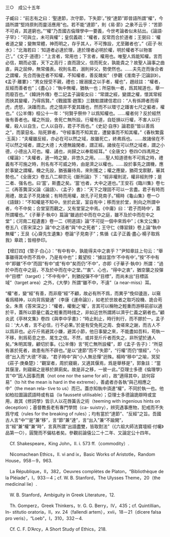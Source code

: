 三○　成公十五年

子臧曰：“前志有之曰：‘聖達節，次守節，下失節’。”按“達節”即昔語所謂“權”，今語所謂“堅持原則而靈活應用”也。若不能“達節”，則《易·節》之彖不云乎：“苦節不可貞，其道窮也。”“權”乃吾國古倫理學中一要義，今世考論者似未拈出。《論語·子罕》：“可與立，未可與權”；皇侃義疏：“權者，反常而合於道者；王弼曰：‘權者道之變；變無常體，神而明之，存乎其人，不可豫設，尤至難者也’。”《莊子·秋水》：“北海若曰：‘知道者必達於理，達於理者必明於權，明於權者不以物害己’。”《文子·道德》：“上言者，常用也；下言者，權用也。唯聖人爲能知權。言而必信，期而必當，天下之高行；直而證父，信而死女，孰能貴之？故聖人論事之曲直，與之屈伸，無常儀表。祝則名君，溺則捽父，勢使然也。……夫先迕而後合者之謂權，先合而後迕者不知權，不知權者，善反醜矣”（參觀《淮南子·氾論訓》）。《孟子·離婁》：“男女授受不親，禮也；嫂溺援之以手者，權也”，趙歧註：“權者，反經而善者也”；《盡心》：“執中無權，猶執一也；所惡執一者，爲其賊道也，舉一而廢百也。”《韓詩外傳》卷二記孟子論衛女曰：“常謂之經，變謂之權，懷其常經而挾其變權，乃得爲賢。”《戰國策·趙策》三魏魀謂建信君曰：“人有係蹄者而得虎，虎怒，決蹯而去。虎之情非不愛其蹯也，然而不以環寸之蹯害七尺之軀者，權也。”《公羊傳》桓公十一年：“何賢乎祭仲？以爲知權也。……權者何？反於經然後有善者也。權之所設，舍死亡無所設。行權有道，自貶損以行權，不害人以行權，殺人以自生，亡人以自存，君子不爲也。”《史記·自序》論君臣“皆以善爲之”，而蒙惡名、陷死罪者，“守經事而不知其宜，遭變事而不知其權。”《春秋繁露·玉英》：“夫權雖反經，亦必在可以然之域，故雖死亡，終弗爲也。……故諸侯在不可以然之域者，謂之大德；大德無踰閑者，謂正經。諸侯在可以然之域者，謂之小德，小德出入可也。權、譎也，尚歸之以奉鉅經耳。”《全唐文》卷四○四馮用之《權論》：“夫權者，適一時之變，非悠久之用。……聖人知道德有不可爲之時，禮義有不可施之時，刑名有不可威之時，由是濟之以權也。……設於事先之謂機，應於事變之謂權。機之先設，猶張羅待鳥，來則獲之；權之應變，猶荷戈禦獸，審其勢也。”《全唐文》卷五八二柳宗元《斷刑論》下：“經非權則泥，權非經則悖；是二者、强名也。曰‘當’，斯盡之矣。‘當’也者，大中之道也。”王安石《臨川集》卷七二《再答龔深父論〈論語〉、〈孟子〉書》：“天下之理固不可以一言盡。君子有時而用禮，故孟子不見諸侯；有時而用權，故孔子可見南子。”楊時《龜山集》卷一○《語録》：“不知權是不知中。坐於此室，室自有中；移而坐於堂，則向之所謂中者，今不中矣；合堂室而觀之，又有堂室之中焉。《中庸》曰：‘君子而時中’，蓋所謂權也。”《子華子·執中》篇論“雖過於中而在中之庭，雖不及於中而在中之堂”；《河南二程遺書》卷一二《明道語》論“不可捉一個中來爲中”；《朱文公集》卷五八《答宋深之》論“中之活者”與“中之死者”；王守仁《傳習録》卷上論“執中無權”；王艮《心齋先生遺集》卷論“子見南子”；焦循《孟子正義·盡心·楊子取爲我》章疏；皆相參印。

【增訂四】《管子·白心》：“有中有中，孰能得夫中之衷乎？”尹知章註上句云：“舉事雖得其中而不爲中，乃是有中也”；戴望校：“據註當作‘不中有中’。”按“不中有中”即雖“不中”而固“有中”或“有中”矣而仍“不中”，亦即《子華子·執中》所謂：“過於中而在中之庭，不及於中而在中之堂。”“衷”、心也，“得中之衷”，猶空襲之投彈中“目標”（target）；“不中有中”，則猶投彈不中“目標”，而尚未出“目標區域”（target area）之外，《大學》所謂“雖不中，不遠”（a near-miss）耳。

“權”者，變“經”有善，而非廢“經”不顧，故必有所不爲，而異乎“俛仰逶迤，以窺看爲精神，以向背爲變通”（李康《運命論》），如老於世故者之取巧投機、詭合苟全。朱熹《答宋深之》：“權者，權衡之‘權’，言其可以稱物之輕重而游移前卻以適於平，蓋所以節量仁義之輕重而時措之，非如近世所謂將以濟乎仁義之窮者也。”顧炎武《亭林文集》卷四《與李中孚書》：“時止則止，時行則行，而不膠於一。孟子曰：‘大人者，言不必信，行不必果。’於是有受免死之周、食嗟來之謝，而古人不以爲非也。必斤斤焉避其小嫌，避其小節，他日事變之來，不能盡如吾料，苟執一不移，則爲荀息之忠、尾生之信。不然，或并至斤斤者而失之，非所望於通人矣。”朱明其理，顧切於事。《公羊傳》言“死亡無所設權”，即《孟子·告子》：“所惡有甚於死者，故患有所不辟也。”是以“達節”而不“失節”，“行權”而仍“懷經”，“小德”出入而“大德”不踰，“君子時中”與“小人無忌憚”迥殊。楊時“移中”之喻，冥契《莊子·庚桑楚》：“觀室者，周於寢廟，又適其偃焉，爲是舉移是”，郭象註：“當其偃溲，則寢廟之是移於屏廁矣。故是非之移，一彼一此。”亞理士多德《倫理學》言“中”因人因事而異（not one nor the same for all），故“適得其中，談何容易”（to hit the mean is hard in the extreme），善處者亦各執“與己相應之中”（the mean rela-
tive to us）而已。蓋亦知執中須達“權”，不同於執一也。他如柏拉圖論謊語時或有益（la fausseté utilisable）；亞理士多德論詭辯時或宜用，故其《修詞學》皆示人以花唇簧舌之術（teeming with ingenious hints on deception）；基督教長老有專門學問（ca-
suistry），辨究遇事應物，犯戒而不失爲守戒（rules for the breaking of rules）；均有當於“達節”、“反經”之旨。吾國古人言“中”“是”兼“移”，言“節”兼“達”，言“出入”兼“不踰閑”，言“經”兼“權”兼“時”，言真所謂“出語盡雙，皆取對法”（《六祖大師法寶壇經·付囑》品第一○），圓覽而不偏枯者矣。參觀前論僖公二十二年、又論定公十四年。









　Cf. Shakespeare，King John，II. i. 573 ff.（commodity）.

　Nicomachean Ethics，II. vi and ix，Basic Works of Aristotle，Random House，958－9，963.

　La République，II，382，Oeuvres complètes de Platon，“Bibliothèque de la Pléiade”，I，933－4；cf. W. B. Stanford，The Ulysses Theme，20（the medicinal lie）.

　W. B. Stanford，Ambiguity in Greek Literature，12.

　Th. Gomperz，Greek Thinkers，tr. G. G. Berry，IV，435；cf. Quintillian，In-
stitutio oratoria，II，xv. 24（fallendi artem），xvii，18－21（dicere falsa pro veris），“Loeb”，I，310，332－4.

　Cf. C. F. D’Arcy，A Short Study of Ethics，218.